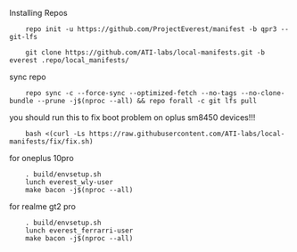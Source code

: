 Installing Repos

        repo init -u https://github.com/ProjectEverest/manifest -b qpr3 --git-lfs

        git clone https://github.com/ATI-labs/local-manifests.git -b everest .repo/local_manifests/
        
sync repo

        repo sync -c --force-sync --optimized-fetch --no-tags --no-clone-bundle --prune -j$(nproc --all) && repo forall -c git lfs pull

you should run this to fix boot problem on oplus sm8450 devices!!!

        bash <(curl -Ls https://raw.githubusercontent.com/ATI-labs/local-manifests/fix/fix.sh)

for oneplus 10pro
        
        . build/envsetup.sh
        lunch everest_wly-user
        make bacon -j$(nproc --all)

for realme gt2 pro
        
        . build/envsetup.sh
        lunch everest_ferrarri-user
        make bacon -j$(nproc --all)
